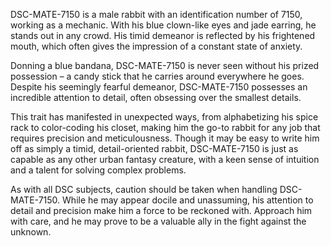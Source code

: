 DSC-MATE-7150 is a male rabbit with an identification number of 7150, working as a mechanic. With his blue clown-like eyes and jade earring, he stands out in any crowd. His timid demeanor is reflected by his frightened mouth, which often gives the impression of a constant state of anxiety.

Donning a blue bandana, DSC-MATE-7150 is never seen without his prized possession – a candy stick that he carries around everywhere he goes. Despite his seemingly fearful demeanor, DSC-MATE-7150 possesses an incredible attention to detail, often obsessing over the smallest details.

This trait has manifested in unexpected ways, from alphabetizing his spice rack to color-coding his closet, making him the go-to rabbit for any job that requires precision and meticulousness. Though it may be easy to write him off as simply a timid, detail-oriented rabbit, DSC-MATE-7150 is just as capable as any other urban fantasy creature, with a keen sense of intuition and a talent for solving complex problems.

As with all DSC subjects, caution should be taken when handling DSC-MATE-7150. While he may appear docile and unassuming, his attention to detail and precision make him a force to be reckoned with. Approach him with care, and he may prove to be a valuable ally in the fight against the unknown.